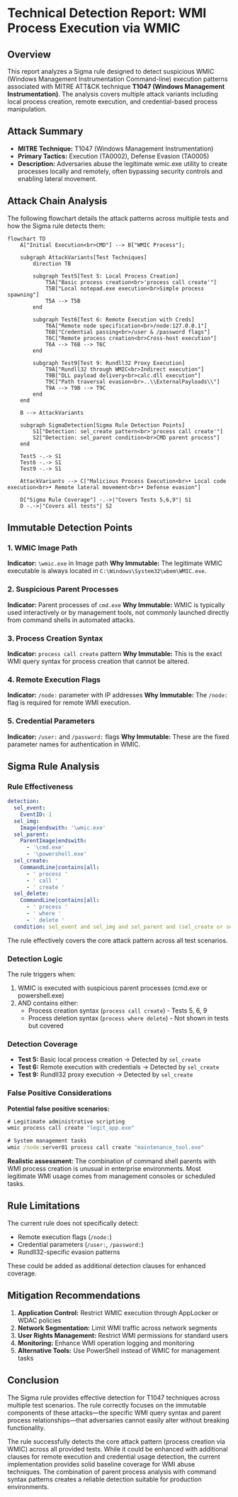 # Technical Detection Report: WMI Process Execution via WMIC

## Overview
This report analyzes a Sigma rule designed to detect suspicious WMIC (Windows Management Instrumentation Command-line) execution patterns associated with MITRE ATT&CK technique **T1047 (Windows Management Instrumentation)**. The analysis covers multiple attack variants including local process creation, remote execution, and credential-based process manipulation.

## Attack Summary
- **MITRE Technique:** T1047 (Windows Management Instrumentation)
- **Primary Tactics:** Execution (TA0002), Defense Evasion (TA0005)
- **Description:** Adversaries abuse the legitimate wmic.exe utility to create processes locally and remotely, often bypassing security controls and enabling lateral movement.

## Attack Chain Analysis
The following flowchart details the attack patterns across multiple tests and how the Sigma rule detects them:

```mermaid
flowchart TD
    A["Initial Execution<br>CMD"] --> B["WMIC Process"];

    subgraph AttackVariants[Test Techniques]
        direction TB
        
        subgraph Test5[Test 5: Local Process Creation]
            T5A["Basic process creation<br>'process call create'"]
            T5B["Local notepad.exe execution<br>Simple process spawning"]
            T5A --> T5B
        end

        subgraph Test6[Test 6: Remote Execution with Creds]
            T6A["Remote node specification<br>/node:127.0.0.1"]
            T6B["Credential passing<br>/user & /password flags"]
            T6C["Remote process creation<br>Cross-host execution"]
            T6A --> T6B --> T6C
        end

        subgraph Test9[Test 9: Rundll32 Proxy Execution]
            T9A["Rundll32 through WMIC<br>Indirect execution"]
            T9B["DLL payload delivery<br>calc.dll execution"]
            T9C["Path traversal evasion<br>..\\ExternalPayloads\\"]
            T9A --> T9B --> T9C
        end
    end

    B --> AttackVariants

    subgraph SigmaDetection[Sigma Rule Detection Points]
        S1["Detection: sel_create pattern<br>'process call create'"]
        S2["Detection: sel_parent condition<br>CMD parent process"]
    end

    Test5 -.-> S1
    Test6 -.-> S1
    Test9 -.-> S1

    AttackVariants --> C["Malicious Process Execution<br>• Local code execution<br>• Remote lateral movement<br>• Defense evasion"]
    
    D["Sigma Rule Coverage"] -.->|"Covers Tests 5,6,9"| S1
    D -.->|"Covers all tests"| S2
```

## Immutable Detection Points

### 1. WMIC Image Path
**Indicator:** `\wmic.exe` in Image path
**Why Immutable:** The legitimate WMIC executable is always located in `C:\Windows\System32\wbem\WMIC.exe`.

### 2. Suspicious Parent Processes
**Indicator:** Parent processes of `cmd.exe`
**Why Immutable:** WMIC is typically used interactively or by management tools, not commonly launched directly from command shells in automated attacks.

### 3. Process Creation Syntax
**Indicator:** `process call create` pattern
**Why Immutable:** This is the exact WMI query syntax for process creation that cannot be altered.

### 4. Remote Execution Flags
**Indicator:** `/node:` parameter with IP addresses
**Why Immutable:** The `/node:` flag is required for remote WMI execution.

### 5. Credential Parameters
**Indicator:** `/user:` and `/password:` flags
**Why Immutable:** These are the fixed parameter names for authentication in WMIC.

## Sigma Rule Analysis

### Rule Effectiveness
```yaml
detection:
  sel_event:
    EventID: 1
  sel_img:
    Image|endswith: '\wmic.exe'
  sel_parent:
    ParentImage|endswith:
      - '\cmd.exe'
      - '\powershell.exe'
  sel_create:
    CommandLine|contains|all:
      - ' process '
      - ' call '
      - ' create '
  sel_delete:
    CommandLine|contains|all:
      - ' process '
      - ' where '
      - ' delete '
  condition: sel_event and sel_img and sel_parent and (sel_create or sel_delete)
```

The rule effectively covers the core attack pattern across all test scenarios.

### Detection Logic
The rule triggers when:
1. WMIC is executed with suspicious parent processes (cmd.exe or powershell.exe)
2. AND contains either:
   - Process creation syntax (`process call create`) - Tests 5, 6, 9
   - Process deletion syntax (`process where delete`) - Not shown in tests but covered

### Detection Coverage
- **Test 5:** Basic local process creation → Detected by `sel_create`
- **Test 6:** Remote execution with credentials → Detected by `sel_create` 
- **Test 9:** Rundll32 proxy execution → Detected by `sel_create`

### False Positive Considerations
**Potential false positive scenarios:**

```cmd
# Legitimate administrative scripting
wmic process call create "legit_app.exe"

# System management tasks
wmic /node:server01 process call create "maintenance_tool.exe"
```

**Realistic assessment:** The combination of command shell parents with WMI process creation is unusual in enterprise environments. Most legitimate WMI usage comes from management consoles or scheduled tasks.

## Rule Limitations
The current rule does not specifically detect:
- Remote execution flags (`/node:`)
- Credential parameters (`/user:`, `/password:`)
- Rundll32-specific evasion patterns

These could be added as additional detection clauses for enhanced coverage.

## Mitigation Recommendations

1. **Application Control:** Restrict WMIC execution through AppLocker or WDAC policies
2. **Network Segmentation:** Limit WMI traffic across network segments
3. **User Rights Management:** Restrict WMI permissions for standard users
4. **Monitoring:** Enhance WMI operation logging and monitoring
5. **Alternative Tools:** Use PowerShell instead of WMIC for management tasks

## Conclusion

The Sigma rule provides effective detection for T1047 techniques across multiple test scenarios. The rule correctly focuses on the immutable components of these attacks—the specific WMI query syntax and parent process relationships—that adversaries cannot easily alter without breaking functionality.

The rule successfully detects the core attack pattern (process creation via WMIC) across all provided tests. While it could be enhanced with additional clauses for remote execution and credential usage detection, the current implementation provides solid baseline coverage for WMI abuse techniques. The combination of parent process analysis with command syntax patterns creates a reliable detection suitable for production environments.